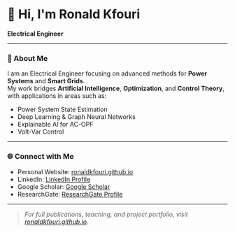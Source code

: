 # 👋 Hi, I'm Ronald Kfouri

**Electrical Engineer**  


---

### 🧠 About Me
I am an Electrical Engineer focusing on advanced methods for **Power Systems** and **Smart Grids**.  
My work bridges **Artificial Intelligence**, **Optimization**, and **Control Theory**, with applications in areas such as:
- Power System State Estimation  
- Deep Learning & Graph Neural Networks  
- Explainable AI for AC-OPF  
- Volt-Var Control  


---


### 🌐 Connect with Me
- Personal Website: [ronaldkfouri.github.io](https://ronaldkfouri.github.io)
- LinkedIn: [LinkedIn Profile](https://www.linkedin.com/in/ronald-kfouri/)
- Google Scholar: [Google Scholar](https://scholar.google.com/citations?user=CIUK5soAAAAJ&hl=en&oi=ao)
- ResearchGate: [ResearchGate Profile](https://www.researchgate.net/profile/Ronald-Kfouri)

---

> _For full publications, teaching, and project portfolio, visit [ronaldkfouri.github.io](https://ronaldkfouri.github.io)._
